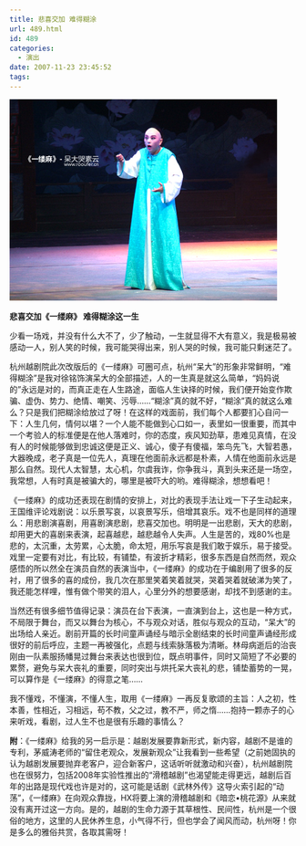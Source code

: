 ```yaml
---
title: 悲喜交加 难得糊涂
url: 489.html
id: 489
categories:
  - 演出
date: 2007-11-23 23:45:52
tags:
---
```


![](/images/attachments/month_0711/r20071123234337.jpg)  
  

**悲喜交加《一缕麻》 难得糊涂这一生**

  
少看一场戏，并没有什么大不了，少了触动，一生就显得不大有意义，我是极易被感动一人，别人笑的时候，我可能哭得出来，别人哭的时候，我可能只剩迷茫了。  
  
杭州越剧院此次改版后的《一缕麻》可圈可点，杭州“呆大”的形象非常鲜明，“难得糊涂”是我对徐铭饰演呆大的全部描述，人的一生真是就这么简单，“妈妈说的”永远是对的，而真正走在人生路途，面临人生诀择的时候，我们便开始变作欺骗、虚伪、势力、绝情、嘲笑、污辱……“糊涂”真的就不好，“糊涂”真的就这么难么？只是我们把糊涂给放过了呀！在这样的戏面前，我们每个人都要扪心自问一下：人生几何，情何以堪？一个人能不能做到心口如一，表里如一很重要，而其中一个考验人的标准便是在他人落难时，你的态度，疾风知劲草，患难见真情，在没有人的时候能够做到忠诚这便是正义、诚心，傻子有傻福，笨鸟先飞，大智若愚，大器晚成，老子真是一位先人，真理在他面前永远都是朴素，人情在他面前永远是那么自然。现代人太智慧，太心机，尔虞我诈，你争我斗，真到头来还是一场空，我常想，人有时真是被骗大的，哪里是被吓大的哟。难得糊涂，想想看吧！  
  
《一缕麻》的成功还表现在剧情的安排上，对比的表现手法让戏一下子生动起来，王国维评论戏剧说：以乐景写哀，以哀景写乐，倍增其哀乐。戏不也是同样的道理么：用悲剧演喜剧，用喜剧演悲剧，悲喜交加也。明明是一出悲剧，天大的悲剧，却用更大的喜剧来表演，起喜越悲，越悲越令人失声。人生是苦的，戏80%也是悲的，太沉重，太劳累，心太脆，命太短，用乐写哀是我们敢于娱乐，易于接受。戏里一定要有对比，有比较，有铺垫，有波折才精彩，很多东西是自然而然，观众感悟的所以然全在演员自然的表演当中，《一缕麻》的成功在于编剧用了很多的反衬，用了很多的喜的成份，我几次在那里笑着笑着就哭，哭着哭着就破涕为笑了，我还能怎样哩，惟有做个带笑的泪人，心里分外的想要感谢，却找不到感谢的主。  
  
当然还有很多细节值得记录：演员在台下表演，一直演到台上，这也是一种方式，不局限于舞台，而又以舞台为核心，不与观众对话，胜似与观众的互动，“呆大”的出场给人亲近。剧前开篇的长时间童声诵经与暗示全剧结束的长时间童声诵经形成很好的前后呼应，主题一再被强化，点题与线索脉落极为清晰。林母病逝后的治丧刚由一队素服扬幡晃过舞台来表达也很到位，既点明事件，同时又简短了不必要的累赘，避免与呆大丧礼的重要，同时突出与烘托呆大丧礼的悲，铺垫蓄势的一晃，可以算作是《一缕麻》的得意之笔……  
  
我不懂戏，不懂演，不懂人生，取用《一缕麻》一再反复歌颂的主旨：人之初，性本善，性相近，习相远，苟不教，父之过，教不严，师之惰……抱持一颗赤子的心来听戏，看剧，过人生不也是很有乐趣的事情么？  
  
  
**附**：《一缕麻》给我的另一启示是：越剧发展要靠新形式，新内容，越剧不是谁的专利，茅威涛老师的“留住老观众，发展新观众”让我看到一些希望（之前她固执的认为越剧发展要抛弃老客户，迎合新客户，这话听听就激动和兴奋），杭州越剧院也在很努力，包括2008年实验性推出的“滑稽越剧”也渴望能走得更远，越剧后百年的出路是现代戏也许是对的，这可能是话剧《武林外传》这导火索引起的“动荡”，《一缕麻》在向观众靠拢，HX将要上演的滑稽越剧和《暗恋•桃花源》从来就没有离开过这一方向。是的，越剧的生命力源于其草根性、民间性，杭州是一个很俗的地方，这里的人民休养生息，小气得不行，但也学会了闻风而动，杭州呀！你是多么的雅俗共赏，各取其需呀！